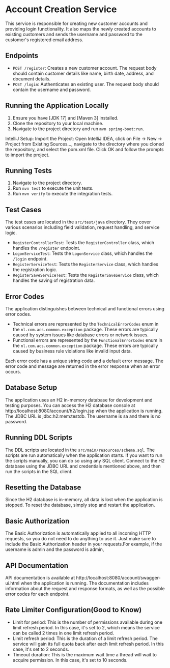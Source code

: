 # Account Creation Service

This service is responsible for creating new customer accounts and providing login functionality. It also maps the newly created accounts to existing customers and sends the username and password to the customer's registered email address.

## Endpoints

- `POST /register`: Creates a new customer account. The request body should contain customer details like name, birth date, address, and document details.
- `POST /login`: Authenticates an existing user. The request body should contain the username and password.

## Running the Application Locally

1. Ensure you have [JDK 17] and [Maven 3] installed.
2. Clone the repository to your local machine.
3. Navigate to the project directory and run `mvn spring-boot:run`.

IntelliJ Setup:
Import the Project: Open IntelliJ IDEA, click on File -> New -> Project from Existing Sources..., navigate to the directory where you cloned the repository, and select the pom.xml file. Click OK and follow the prompts to import the project.

## Running Tests

1. Navigate to the project directory.
2. Run `mvn test` to execute the unit tests.
3. Run `mvn verify` to execute the integration tests.

## Test Cases

The test cases are located in the `src/test/java` directory. They cover various scenarios including field validation, request handling, and service logic.

- `RegisterControllerTest`: Tests the `RegisterController` class, which handles the `/register` endpoint.
- `LogonServiceTest`: Tests the `LogonService` class, which handles the `/login` endpoint.
- `RegisterServiceTest`: Tests the `RegisterService` class, which handles the registration logic.
- `RegisterSaveServiceTest`: Tests the `RegisterSaveService` class, which handles the saving of registration data.


## Error Codes

The application distinguishes between technical and functional errors using error codes.

- Technical errors are represented by the `TechnicalErrorCodes` enum in the `nl.com.acs.common.exception` package. These errors are typically caused by system issues like database errors or network issues.
- Functional errors are represented by the `FunctionalErrorCodes` enum in the `nl.com.acs.common.exception` package. These errors are typically caused by business rule violations like invalid input data.

Each error code has a unique string code and a default error message. The error code and message are returned in the error response when an error occurs.

## Database Setup

The application uses an H2 in-memory database for development and testing purposes. You can access the H2 database console at http://localhost:8080/account/h2/login.jsp when the application is running. The JDBC URL is jdbc:h2:mem:testdb. The username is sa and there is no password.

## Running DDL Scripts

The DDL scripts are located in the `src/main/resources/schema.sql`.
The scripts are run automatically when the application starts. If you want to run the scripts manually, you can do so using any SQL client. Connect to the H2 database using the JDBC URL and credentials mentioned above, and then run the scripts in the SQL client.

## Resetting the Database

Since the H2 database is in-memory, all data is lost when the application is stopped. To reset the database, simply stop and restart the application.

##  Basic Authorization

The Basic Authorization is automatically applied to all incoming HTTP requests, so you do not need to do anything to use it. 
Just make sure to include the Basic Authorization header in your requests.For example, if the username is admin and the password is admin, 

## API Documentation

API documentation is available at http://localhost:8080/account/swagger-ui.html when the application is running. The documentation includes information about the request and response formats, as well as the possible error codes for each endpoint.


## Rate Limiter Configuration(Good to Know) 
- Limit for period: This is the number of permissions available during one limit refresh period. In this case, it's set to 2, which means the service can be called 2 times in one limit refresh period.  
- Limit refresh period: This is the duration of a limit refresh period. The service will gain its full quota back after each limit refresh period. In this case, it's set to 2 seconds.  
- Timeout duration: This is the maximum wait time a thread will wait to acquire permission. In this case, it's set to 10 seconds.  

